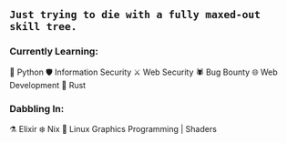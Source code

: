 ## `Just trying to die with a fully maxed-out skill tree.`

### Currently Learning:

🐍 Python
🛡️ Information Security
⚔️ Web Security
🕷️ Bug Bounty
🌐 Web Development
🦀 Rust

### Dabbling In:

⚗️ Elixir
❄️ Nix
🐧 Linux
   Graphics Programming | Shaders
<!---
trop3n/trop3n is a ✨ special ✨ repository because its `README.md` (this file) appears on your GitHub profile.
You can click the Preview link to take a look at your changes.
--->
